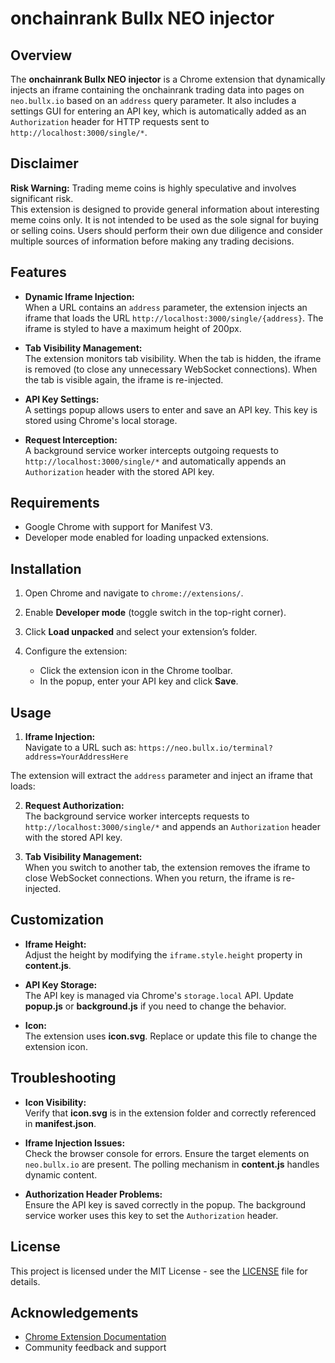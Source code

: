# onchainrank Bullx NEO injector

## Overview

The **onchainrank Bullx NEO injector** is a Chrome extension that dynamically injects an iframe containing the onchainrank trading data into pages on `neo.bullx.io` based on an `address` query parameter. It also includes a settings GUI for entering an API key, which is automatically added as an `Authorization` header for HTTP requests sent to `http://localhost:3000/single/*`.

## Disclaimer

**Risk Warning:** Trading meme coins is highly speculative and involves significant risk.  
This extension is designed to provide general information about interesting meme coins only. It is not intended to be used as the sole signal for buying or selling coins. Users should perform their own due diligence and consider multiple sources of information before making any trading decisions.

## Features

- **Dynamic Iframe Injection:**  
  When a URL contains an `address` parameter, the extension injects an iframe that loads the URL `http://localhost:3000/single/{address}`. The iframe is styled to have a maximum height of 200px.

- **Tab Visibility Management:**  
  The extension monitors tab visibility. When the tab is hidden, the iframe is removed (to close any unnecessary WebSocket connections). When the tab is visible again, the iframe is re-injected.

- **API Key Settings:**  
  A settings popup allows users to enter and save an API key. This key is stored using Chrome's local storage.

- **Request Interception:**  
  A background service worker intercepts outgoing requests to `http://localhost:3000/single/*` and automatically appends an `Authorization` header with the stored API key.

## Requirements

- Google Chrome with support for Manifest V3.
- Developer mode enabled for loading unpacked extensions.

## Installation

1. Open Chrome and navigate to `chrome://extensions/`.
2. Enable **Developer mode** (toggle switch in the top-right corner).
3. Click **Load unpacked** and select your extension’s folder.

4. Configure the extension:
   - Click the extension icon in the Chrome toolbar.
   - In the popup, enter your API key and click **Save**.

## Usage

1. **Iframe Injection:**  
    Navigate to a URL such as:
   `https://neo.bullx.io/terminal?address=YourAddressHere`

The extension will extract the `address` parameter and inject an iframe that loads:

2. **Request Authorization:**  
   The background service worker intercepts requests to `http://localhost:3000/single/*` and appends an `Authorization` header with the stored API key.

3. **Tab Visibility Management:**  
   When you switch to another tab, the extension removes the iframe to close WebSocket connections. When you return, the iframe is re-injected.

## Customization

- **Iframe Height:**  
  Adjust the height by modifying the `iframe.style.height` property in **content.js**.

- **API Key Storage:**  
  The API key is managed via Chrome's `storage.local` API. Update **popup.js** or **background.js** if you need to change the behavior.

- **Icon:**  
  The extension uses **icon.svg**. Replace or update this file to change the extension icon.

## Troubleshooting

- **Icon Visibility:**  
  Verify that **icon.svg** is in the extension folder and correctly referenced in **manifest.json**.

- **Iframe Injection Issues:**  
  Check the browser console for errors. Ensure the target elements on `neo.bullx.io` are present. The polling mechanism in **content.js** handles dynamic content.

- **Authorization Header Problems:**  
  Ensure the API key is saved correctly in the popup. The background service worker uses this key to set the `Authorization` header.

## License

This project is licensed under the MIT License - see the [LICENSE](LICENSE) file for details.

## Acknowledgements

- [Chrome Extension Documentation](https://developer.chrome.com/docs/extensions/)
- Community feedback and support
